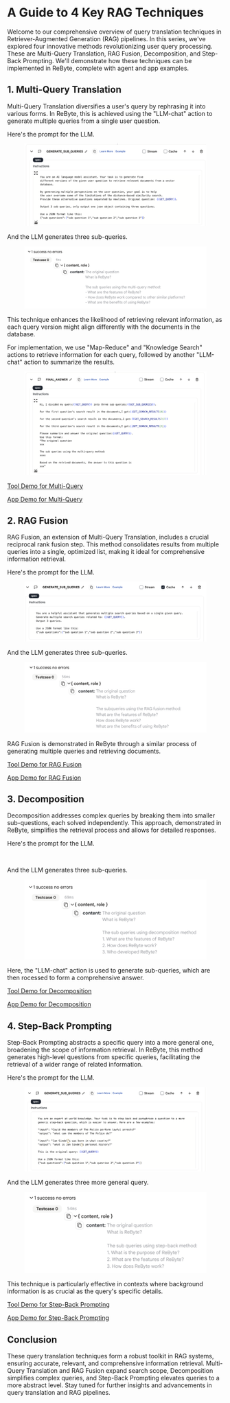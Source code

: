 # A Guide to 4 Key RAG Techniques

Welcome to our comprehensive overview of query translation techniques in Retriever-Augmented Generation (RAG) pipelines. In this series, we've explored four innovative methods revolutionizing user query processing. These are Multi-Query Translation, RAG Fusion, Decomposition, and Step-Back Prompting. We'll demonstrate how these techniques can be implemented in ReByte, complete with agent and app examples.

## 1. Multi-Query Translation

Multi-Query Translation diversifies a user's query by rephrasing it into various forms. In ReByte, this is achieved using the "LLM-chat" action to generate multiple queries from a single user question. 

Here's the prompt for the LLM.

<figure><img src="../images/multi-query-1.png" alt=""></figure>

And the LLM generates three sub-queries.

<figure><img src="../images/multi-query-2.png" alt=""></figure>

This technique enhances the likelihood of retrieving relevant information, as each query version might align differently with the documents in the database.

For implementation, we use "Map-Reduce" and "Knowledge Search" actions to retrieve information for each query, followed by another "LLM-chat" action to summarize the results.

<figure><img src="../images/multi-query-3.png" alt=""></figure>

[Tool Demo for Multi-Query](https://rebyte.ai/p/21b2295005587a5375d8/callable/cd26de3861da546c210f/editor)

[App Demo for Multi-Query](https://rebyte.ai/copilot/55f1b8fb7803c73c88d6/session/7bca7a6793)

## 2. RAG Fusion

RAG Fusion, an extension of Multi-Query Translation, includes a crucial reciprocal rank fusion step. This method consolidates results from multiple queries into a single, optimized list, making it ideal for comprehensive information retrieval.

Here's the prompt for the LLM.

<figure><img src="../images/rag-fusion-1.png" alt=""></figure>

And the LLM generates three sub-queries.

<figure><img src="../images/rag-fusion-2.png" alt=""></figure>

RAG Fusion is demonstrated in ReByte through a similar process of generating multiple queries and retrieving documents.

[Tool Demo for RAG Fusion](https://rebyte.ai/p/21b2295005587a5375d8/callable/103ce69a89b657efdfc0/editor)

[App Demo for RAG Fusion](https://rebyte.ai/copilot/1583ecb2733c95dea108/session/8ccc51d47f)

## 3. Decomposition

Decomposition addresses complex queries by breaking them into smaller sub-questions, each solved independently. This approach, demonstrated in ReByte, simplifies the retrieval process and allows for detailed responses.

Here's the prompt for the LLM.

<figure><img src="../images/decompositon-1.png" alt=""></figure>

And the LLM generates three sub-queries.

<figure><img src="../images/decomposition-2.png" alt=""></figure>

Here, the "LLM-chat" action is used to generate sub-queries, which are then rocessed to form a comprehensive answer.

[Tool Demo for Decomposition](https://rebyte.ai/p/21b2295005587a5375d8/callable/99a7ce76993d93a43411/editor)

[App Demo for Decomposition](https://rebyte.ai/copilot/b4c3ba4609e740a0a3d3/session/b0048540a6)

## 4. Step-Back Prompting

Step-Back Prompting abstracts a specific query into a more general one, broadening the scope of information retrieval. In ReByte, this method generates high-level questions from specific queries, facilitating the retrieval of a wider range of related information.

Here's the prompt for the LLM.

<figure><img src="../images/step-back-1.png" alt=""></figure>

And the LLM generates three more general query.

<figure><img src="../images/step-back-2.png" alt=""></figure>

This technique is particularly effective in contexts where background information is as crucial as the query's specific details.

[Tool Demo for Step-Back Prompting](https://rebyte.ai/p/21b2295005587a5375d8/callable/069845d6d867c11ef32d/editor)

[App Demo for Step-Back Prompting](https://rebyte.ai/copilot/f527fbc4eca2d3fe326f/session/1dd77d8bd5)

## Conclusion

These query translation techniques form a robust toolkit in RAG systems, ensuring accurate, relevant, and comprehensive information retrieval. Multi-Query Translation and RAG Fusion expand search scope, Decomposition simplifies complex queries, and Step-Back Prompting elevates queries to a more abstract level. Stay tuned for further insights and advancements in query translation and RAG pipelines.
